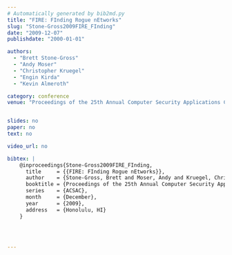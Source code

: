 ```yaml
---
# Automatically generated by bib2md.py
title: "FIRE: FInding Rogue nEtworks"
slug: "Stone-Gross2009FIRE_FInding"
date: "2009-12-07"
publishdate: "2000-01-01"

authors:
  - "Brett Stone-Gross"
  - "Andy Moser"
  - "Christopher Kruegel"
  - "Engin Kirda"
  - "Kevin Almeroth"

category: conference
venue: "Proceedings of the 25th Annual Computer Security Applications Conference (ACSAC)"


slides: no
paper: no
text: no

video_url: no

bibtex: |
    @inproceedings{Stone-Gross2009FIRE_FInding,
      title     = {{FIRE: FInding Rogue nEtworks}},
      author    = {Stone-Gross, Brett and Moser, Andy and Kruegel, Christopher and Kirda, Engin and Almeroth, Kevin},
      booktitle = {Proceedings of the 25th Annual Computer Security Applications Conference},
      series    = {ACSAC},
      month     = {December},
      year      = {2009},
      address   = {Honolulu, HI}
    }




---
```


